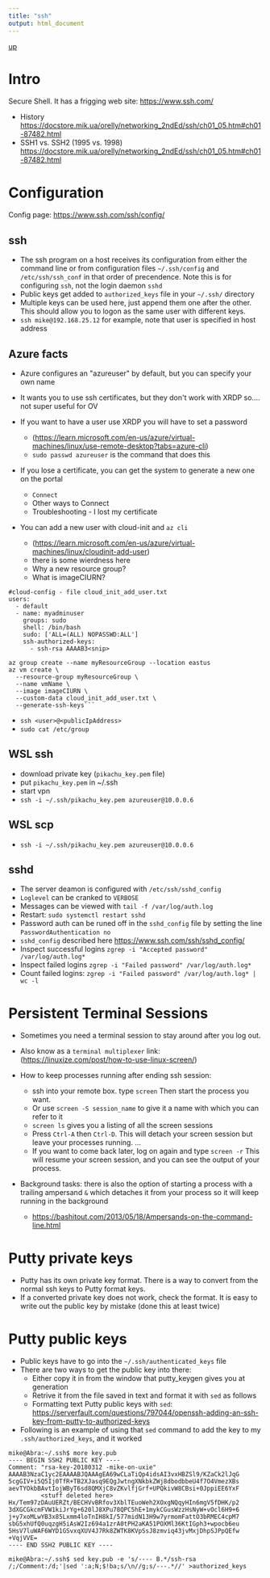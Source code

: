 ```yaml
---
title: "ssh"
output: html_document
---
```

[up](https://mikewise2718.github.io/markdowndocs/)

# Intro
Secure Shell. It has a frigging web site: <https://www.ssh.com/>
- History <https://docstore.mik.ua/orelly/networking_2ndEd/ssh/ch01_05.htm#ch01-87482.html>
- SSH1 vs. SSH2 (1995 vs. 1998) <https://docstore.mik.ua/orelly/networking_2ndEd/ssh/ch01_05.htm#ch01-87482.html>

# Configuration
Config page: <https://www.ssh.com/ssh/config/>

## ssh
- The ssh program on a host receives its configuration from either the command line or from configuration files `~/.ssh/config` and `/etc/ssh/ssh_conf` in that order of precendence. Note this is for configuring `ssh`, not the login daemon `sshd`
- Public keys get added to `authorized_keys` file in your `~/.ssh/` directory
- Multiple keys can be used here, just append them one after the other. This should allow you to logon as the same user with different keys.
- `ssh mike@192.168.25.12` for example, note that user is specified in host address


## Azure facts
- Azure configures an "azureuser" by default, but you can specify your own name
- It wants you to use ssh certificates, but they don't work with XRDP so.... not super useful for OV
- If you want to have a user use XRDP you will have to set a password
   - (https://learn.microsoft.com/en-us/azure/virtual-machines/linux/use-remote-desktop?tabs=azure-cli)
   - `sudo passwd azureuser` is the command that does this
- If you lose a certificate, you can get the system to generate a new one on the portal
   - `Connect`
   - Other ways to Connect
   - Troubleshooting - I lost my certificate

- You can add a new user with cloud-init and `az cli`
  - (https://learn.microsoft.com/en-us/azure/virtual-machines/linux/cloudinit-add-user)
  - there is some wierdness here
  - Why a new resource group?
  - What is imageCIURN?

```
#cloud-config - file cloud_init_add_user.txt
users:
  - default
  - name: myadminuser
    groups: sudo
    shell: /bin/bash
    sudo: ['ALL=(ALL) NOPASSWD:ALL']
    ssh-authorized-keys:
      - ssh-rsa AAAAB3<snip>
```
```
az group create --name myResourceGroup --location eastus
az vm create \
  --resource-group myResourceGroup \
  --name vmName \
  --image imageCIURN \
  --custom-data cloud_init_add_user.txt \
  --generate-ssh-keys```
```
- `ssh <user>@<publicIpAddress>`
- `sudo cat /etc/group`

## WSL ssh
- download private key (`pikachu_key.pem` file)
- put `pikachu_key.pem` in ~/.ssh
- start vpn
-  `ssh -i ~/.ssh/pikachu_key.pem azureuser@10.0.0.6`


## WSL scp
- `ssh -i ~/.ssh/pikachu_key.pem azureuser@10.0.0.6`

## sshd
- The server deamon is configured with `/etc/ssh/sshd_config`
- `Loglevel` can be cranked to `VERBOSE`
- Messages can be viewed with `tail -f /var/log/auth.log`
- Restart: `sudo systemctl restart sshd`
- Password auth can be runed off in the `sshd_config` file by setting the line `PasswordAuthentication no`
- `sshd_config` described here <https://www.ssh.com/ssh/sshd_config/>
- Inspect successful logins `zgrep -i "Accepted password" /var/log/auth.log*`
- Inspect failed logins `zgrep -i "Failed password" /var/log/auth.log*`
- Count failed logins: `zgrep -i "Failed password" /var/log/auth.log* | wc -l`

# Persistent Terminal Sessions
- Sometimes you need a terminal session to stay around after you log out.<br>
- Also know as  a `terminal multiplexer` link: (https://linuxize.com/post/how-to-use-linux-screen/)

- How to keep processes running after ending ssh session:
  - ssh into your remote box. type `screen` Then start the process you want.
  - Or use `screen -S session_name` to give it a name with which you can refer to it
  - `screen ls` gives you a listing of all the screen sessions
  - Press `Ctrl-A` then `Ctrl-D`. This will detach your screen session but leave your processes running. ...
  - If you want to come back later, log on again and type `screen -r` This will resume your screen session, and you can see the output of your process.

- Background tasks: there is also the option of starting a process with a trailing ampersand `&` which detaches it from your process so it will keep running in the background
   - https://bashitout.com/2013/05/18/Ampersands-on-the-command-line.html

# Putty private keys
- Putty has its own private key format. There is a way to convert from the normal ssh keys to Putty format keys.
- If a converted private key does not work, check the format. It is easy to write out the public key by mistake (done this at least twice)

# Putty public keys
- Public keys have to go into the `~/.ssh/authenticated_keys` file
- There are two ways to get the public key into there:
  - Either copy it in from the window that putty_keygen gives you at generation
  - Retrive it from the file saved in text and format it with `sed` as follows
  - Formatting text Putty public keys with `sed`: <https://serverfault.com/questions/797044/openssh-adding-an-ssh-key-from-putty-to-authorized-keys>
- Following is an example of using that `sed` command to add the key to my `.ssh/authorized_keys`, and it worked
```
mike@Abra:~/.ssh$ more key.pub
---- BEGIN SSH2 PUBLIC KEY ----
Comment: "rsa-key-20180312 -mike-on-uxie"
AAAAB3NzaC1yc2EAAAABJQAAAgEA69wCLaTiQp4idsAI3vxHBZSl9/KZaCk2lJqG
5cgGIV+i5Q5Ij0TfR+TB2XJasq9EQgJwtngXNkbkZWj8dbodbbeU4f7O4VmezXBs
aevTYOkbBAvtIojWByT6sd8QMXjC8vZKvlfjGrf+UPQkivW8CBsi+0JppiEE6YxF
         <stuff deleted here>
Hx/Tem97zDAuUERZt/BECHVvBRfov3XblTEuoWeh2XOxgNQqyHIn6mgV5fDHK/p2
3dXGCGkcmFVW1kiJrYg+620lJ8XPu78QPC5hE+1mykCGusWzzHsNyW+vOcl6H9+6
j+y7xoMLwYB3x85Lxmm4loTnIH8kI/577midN13H9w7yrmomFattO3bRMEC4cpM7
sbG5xhUfQ0uqzgH5iAsW2Iz694a1zrA0tPH2aKA51POXMl36KtIGph3+wpocb6eu
5HsV7luWAF6WYD1GSvxqXUV4J7Rk8ZWTK8KVpSsJ8zmviq43jvMxjDhpSJPpQEfw
+VqjVVE=
---- END SSH2 PUBLIC KEY ----

mike@Abra:~/.ssh$ sed key.pub -e 's/---- B.*/ssh-rsa /;/Comment:/d;'|sed ':a;N;$!ba;s/\n//g;s/---.*//' >authorized_keys
```
